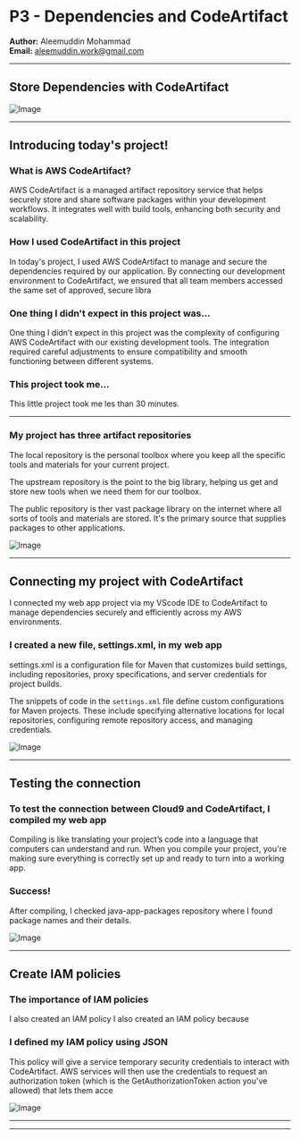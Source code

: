 
# P3 - Dependencies and CodeArtifact


**Author:** Aleemuddin Mohammad  
**Email:** aleemuddin.work@gmail.com

---

## Store Dependencies with CodeArtifact

![Image](http://learn.nextwork.org/surprised_black_smart_goose/uploads/aws-devops-code-artifact_1d79e699)

---

## Introducing today's project!

### What is AWS CodeArtifact?

AWS CodeArtifact is a managed artifact repository service that helps securely store and share software packages within your development workflows. It integrates well with build tools, enhancing both security and scalability.

### How I used CodeArtifact in this project

In today's project, I used AWS CodeArtifact to manage and secure the dependencies required by our application. By connecting our development environment to CodeArtifact, we ensured that all team members accessed the same set of approved, secure libra

### One thing I didn't expect in this project was...

One thing I didn’t expect in this project was the complexity of configuring AWS CodeArtifact with our existing development tools. The integration required careful adjustments to ensure compatibility and smooth functioning between different systems.

### This project took me...

This little project took me les than 30 minutes. 

---

### My project has three artifact repositories

The local repository is the personal toolbox where you keep all the specific tools and materials for your current project.

The upstream repository is the point to the big library, helping us get and store new tools when we need them for our toolbox.

The public repository is ther vast package library on the internet where all sorts of tools and materials are stored. It's the primary source that supplies packages to other applications. 

![Image](http://learn.nextwork.org/surprised_black_smart_goose/uploads/aws-devops-code-artifact_ef93d32c)

---

## Connecting my project with CodeArtifact

I connected my web app project via my VScode IDE to CodeArtifact to manage dependencies securely and efficiently across my AWS environments.

### I created a new file, settings.xml, in my web app

settings.xml is a configuration file for Maven that customizes build settings, including repositories, proxy specifications, and server credentials for project builds.

The snippets of code in the `settings.xml` file define custom configurations for Maven projects. These include specifying alternative locations for local repositories, configuring remote repository access, and managing credentials.

![Image](http://learn.nextwork.org/surprised_black_smart_goose/uploads/aws-devops-code-artifact_c17eace8)

---

## Testing the connection

### To test the connection between Cloud9 and CodeArtifact, I compiled my web app

Compiling is like translating your project’s code into a language that computers can understand and run. When you compile your project, you're making sure everything is correctly set up and ready to turn into a working app.

### Success!

After compiling, I checked java-app-packages repository where I found package names and their details. 

![Image](http://learn.nextwork.org/surprised_black_smart_goose/uploads/aws-devops-code-artifact_1d79e699)

---

## Create IAM policies

### The importance of IAM policies

I also created an IAM policy I also created an IAM policy because

### I defined my IAM policy using JSON

This policy will give a service temporary security credentials to interact with CodeArtifact. AWS services will then use the credentials to request an authorization token (which is the GetAuthorizationToken action you've allowed) that lets them acce

![Image](http://learn.nextwork.org/surprised_black_smart_goose/uploads/aws-devops-code-artifact_9b2ded4f)

---

---
